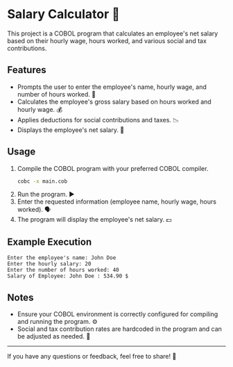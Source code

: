 # Salary Calculator 💸

This project is a COBOL program that calculates an employee's net salary based on their hourly wage, hours worked, and various social and tax contributions.

## Features

- Prompts the user to enter the employee's name, hourly wage, and number of hours worked. 📝
- Calculates the employee's gross salary based on hours worked and hourly wage. 💰
- Applies deductions for social contributions and taxes. 📉
- Displays the employee's net salary. 🧾

## Usage

1. Compile the COBOL program with your preferred COBOL compiler.
   ```sh
   cobc -x main.cob
   ```
2. Run the program. ▶️
3. Enter the requested information (employee name, hourly wage, hours worked). 🗣️
4. The program will display the employee's net salary. 💵

## Example Execution

```
Enter the employee's name: John Doe
Enter the hourly salary: 20
Enter the number of hours worked: 40
Salary of Employee: John Doe : 534.90 $
```

## Notes

- Ensure your COBOL environment is correctly configured for compiling and running the program. ⚙️
- Social and tax contribution rates are hardcoded in the program and can be adjusted as needed. 🔧

---

If you have any questions or feedback, feel free to share! 💬

